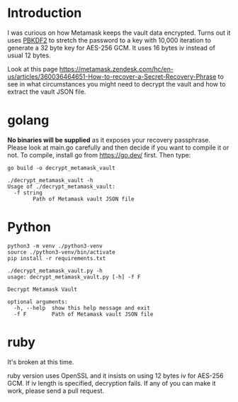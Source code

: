 # Introduction

I was curious on how Metamask keeps the vault data encrypted. Turns out it uses [PBKDF2](https://en.wikipedia.org/wiki/PBKDF2) to stretch the password to a key with 10,000 iteration to generate a 32 byte key for AES-256 GCM. It uses 16 bytes iv instead of usual 12 bytes.

Look at this page https://metamask.zendesk.com/hc/en-us/articles/360036464651-How-to-recover-a-Secret-Recovery-Phrase to see in what circumstances you might need to decrypt the vault and how to extract the vault JSON file.

# golang

**No binaries will be supplied** as it exposes your recovery passphrase. Please look at main.go carefully and then decide if you want to compile it or not. To compile, install go from https://go.dev/ first. Then type:

```
go build -o decrypt_metamask_vault
```

```
./decrypt_metamask_vault -h
Usage of ./decrypt_metamask_vault:
  -f string
    	Path of Metamask vault JSON file
```

# Python

```
python3 -m venv ./python3-venv
source ./python3-venv/bin/activate
pip install -r requirements.txt
```

```
./decrypt_metamask_vault.py -h
usage: decrypt_metamask_vault.py [-h] -f F

Decrypt Metamask Vault

optional arguments:
  -h, --help  show this help message and exit
  -f F        Path of Metamask vault JSON file
```

# ruby

It's broken at this time.

ruby version uses OpenSSL and it insists on using 12 bytes iv for AES-256 GCM. If iv length is specified, decryption fails. If any of you can make it work, please send a pull request.
